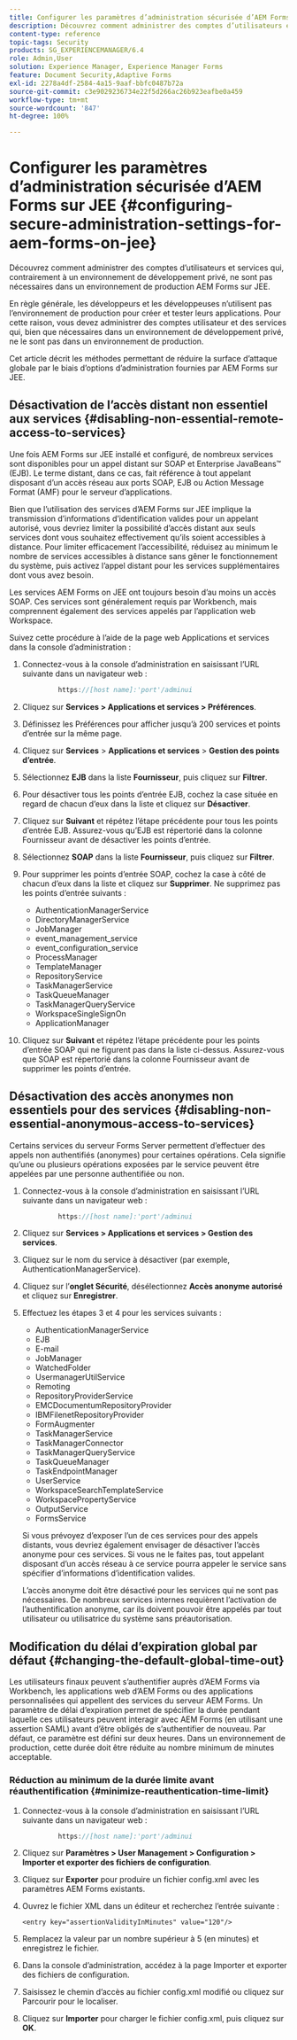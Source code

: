 ```yaml
---
title: Configurer les paramètres d’administration sécurisée d’AEM Forms sur JEE
description: Découvrez comment administrer des comptes d’utilisateurs et services qui, contrairement à un environnement de développement privé, ne sont pas nécessaires dans un environnement de production AEM Forms sur JEE.
content-type: reference
topic-tags: Security
products: SG_EXPERIENCEMANAGER/6.4
role: Admin,User
solution: Experience Manager, Experience Manager Forms
feature: Document Security,Adaptive Forms
exl-id: 2278a4df-2584-4a15-9aaf-bbfc0487b72a
source-git-commit: c3e9029236734e22f5d266ac26b923eafbe0a459
workflow-type: tm+mt
source-wordcount: '847'
ht-degree: 100%

---
```


# Configurer les paramètres d’administration sécurisée d’AEM Forms sur JEE {#configuring-secure-administration-settings-for-aem-forms-on-jee}

Découvrez comment administrer des comptes d’utilisateurs et services qui, contrairement à un environnement de développement privé, ne sont pas nécessaires dans un environnement de production AEM Forms sur JEE.

En règle générale, les développeurs et les développeuses n’utilisent pas l’environnement de production pour créer et tester leurs applications. Pour cette raison, vous devez administrer des comptes utilisateur et des services qui, bien que nécessaires dans un environnement de développement privé, ne le sont pas dans un environnement de production.

Cet article décrit les méthodes permettant de réduire la surface d’attaque globale par le biais d’options d’administration fournies par AEM Forms sur JEE.

## Désactivation de l’accès distant non essentiel aux services {#disabling-non-essential-remote-access-to-services}

Une fois AEM Forms sur JEE installé et configuré, de nombreux services sont disponibles pour un appel distant sur SOAP et Enterprise JavaBeans™ (EJB). Le terme distant, dans ce cas, fait référence à tout appelant disposant d’un accès réseau aux ports SOAP, EJB ou Action Message Format (AMF) pour le serveur d’applications.

Bien que l’utilisation des services d’AEM Forms sur JEE implique la transmission d’informations d’identification valides pour un appelant autorisé, vous devriez limiter la possibilité d’accès distant aux seuls services dont vous souhaitez effectivement qu’ils soient accessibles à distance. Pour limiter efficacement l’accessibilité, réduisez au minimum le nombre de services accessibles à distance sans gêner le fonctionnement du système, puis activez l’appel distant pour les services supplémentaires dont vous avez besoin.

Les services AEM Forms on JEE ont toujours besoin d’au moins un accès SOAP. Ces services sont généralement requis par Workbench, mais comprennent également des services appelés par l’application web Workspace.

Suivez cette procédure à l’aide de la page web Applications et services dans la console d’administration :

1. Connectez-vous à la console d’administration en saisissant l’URL suivante dans un navigateur web :

   ```java
            https://[host name]:'port'/adminui
   ```

1. Cliquez sur **Services > Applications et services > Préférences**.
1. Définissez les Préférences pour afficher jusqu’à 200 services et points d’entrée sur la même page.
1. Cliquez sur **Services** > **Applications et services** > **Gestion des points d’entrée**.
1. Sélectionnez **EJB** dans la liste **Fournisseur**, puis cliquez sur **Filtrer**.
1. Pour désactiver tous les points d’entrée EJB, cochez la case située en regard de chacun d’eux dans la liste et cliquez sur **Désactiver**.
1. Cliquez sur **Suivant** et répétez l’étape précédente pour tous les points d’entrée EJB. Assurez-vous qu’EJB est répertorié dans la colonne Fournisseur avant de désactiver les points d’entrée.
1. Sélectionnez **SOAP** dans la liste **Fournisseur**, puis cliquez sur **Filtrer**.
1. Pour supprimer les points d’entrée SOAP, cochez la case à côté de chacun d’eux dans la liste et cliquez sur **Supprimer**. Ne supprimez pas les points d’entrée suivants :

   * AuthenticationManagerService
   * DirectoryManagerService
   * JobManager
   * event_management_service
   * event_configuration_service
   * ProcessManager
   * TemplateManager
   * RepositoryService
   * TaskManagerService
   * TaskQueueManager
   * TaskManagerQueryService
   * WorkspaceSingleSignOn
   * ApplicationManager

1. Cliquez sur **Suivant** et répétez l’étape précédente pour les points d’entrée SOAP qui ne figurent pas dans la liste ci-dessus. Assurez-vous que SOAP est répertorié dans la colonne Fournisseur avant de supprimer les points d’entrée.

## Désactivation des accès anonymes non essentiels pour des services {#disabling-non-essential-anonymous-access-to-services}

Certains services du serveur Forms Server permettent d’effectuer des appels non authentifiés (anonymes) pour certaines opérations. Cela signifie qu’une ou plusieurs opérations exposées par le service peuvent être appelées par une personne authentifiée ou non. 

1. Connectez-vous à la console d’administration en saisissant l’URL suivante dans un navigateur web :

   ```java
            https://[host name]:'port'/adminui
   ```

1. Cliquez sur **Services > Applications et services > Gestion des services**.
1. Cliquez sur le nom du service à désactiver (par exemple, AuthenticationManagerService).
1. Cliquez sur l’**onglet Sécurité**, désélectionnez **Accès anonyme autorisé** et cliquez sur **Enregistrer**.
1. Effectuez les étapes 3 et 4 pour les services suivants :

   * AuthenticationManagerService
   * EJB
   * E-mail
   * JobManager
   * WatchedFolder
   * UsermanagerUtilService
   * Remoting
   * RepositoryProviderService
   * EMCDocumentumRepositoryProvider
   * IBMFilenetRepositoryProvider
   * FormAugmenter
   * TaskManagerService
   * TaskManagerConnector
   * TaskManagerQueryService
   * TaskQueueManager
   * TaskEndpointManager
   * UserService
   * WorkspaceSearchTemplateService
   * WorkspacePropertyService
   * OutputService
   * FormsService

   Si vous prévoyez d’exposer l’un de ces services pour des appels distants, vous devriez également envisager de désactiver l’accès anonyme pour ces services. Si vous ne le faites pas, tout appelant disposant d’un accès réseau à ce service pourra appeler le service sans spécifier d’informations d’identification valides.

   L’accès anonyme doit être désactivé pour les services qui ne sont pas nécessaires. De nombreux services internes requièrent l’activation de l’authentification anonyme, car ils doivent pouvoir être appelés par tout utilisateur ou utilisatrice du système sans préautorisation.

## Modification du délai d’expiration global par défaut {#changing-the-default-global-time-out}

Les utilisateurs finaux peuvent s’authentifier auprès d’AEM Forms via Workbench, les applications web d’AEM Forms ou des applications personnalisées qui appellent des services du serveur AEM Forms. Un paramètre de délai d’expiration permet de spécifier la durée pendant laquelle ces utilisateurs peuvent interagir avec AEM Forms (en utilisant une assertion SAML) avant d’être obligés de s’authentifier de nouveau. Par défaut, ce paramètre est défini sur deux heures. Dans un environnement de production, cette durée doit être réduite au nombre minimum de minutes acceptable.

### Réduction au minimum de la durée limite avant réauthentification {#minimize-reauthentication-time-limit}

1. Connectez-vous à la console d’administration en saisissant l’URL suivante dans un navigateur web :

   ```java
            https://[host name]:'port'/adminui
   ```

1. Cliquez sur **Paramètres > User Management > Configuration > Importer et exporter des fichiers de configuration**.
1. Cliquez sur **Exporter** pour produire un fichier config.xml avec les paramètres AEM Forms existants.
1. Ouvrez le fichier XML dans un éditeur et recherchez l’entrée suivante :

   `<entry key="assertionValidityInMinutes" value="120"/>`

1. Remplacez la valeur par un nombre supérieur à 5 (en minutes) et enregistrez le fichier.
1. Dans la console d’administration, accédez à la page Importer et exporter des fichiers de configuration.
1. Saisissez le chemin d’accès au fichier config.xml modifié ou cliquez sur Parcourir pour le localiser.
1. Cliquez sur **Importer** pour charger le fichier config.xml, puis cliquez sur **OK**.
